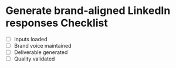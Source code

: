 # Generate brand-aligned LinkedIn responses Checklist

- [ ] Inputs loaded
- [ ] Brand voice maintained
- [ ] Deliverable generated
- [ ] Quality validated
